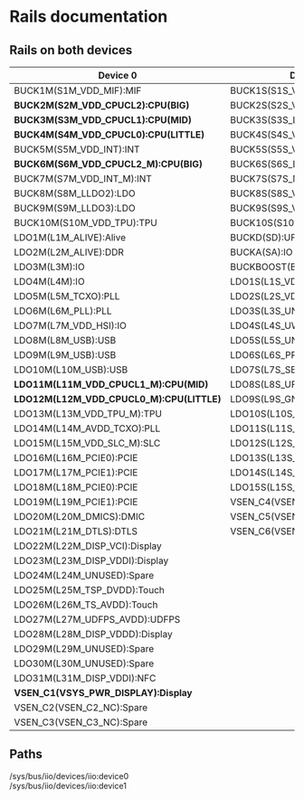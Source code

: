 # Rails documentation

## Rails on both devices


| Device 0                                  | Device 1                       |
|-------------------------------------------|--------------------------------|
| BUCK1M(S1M_VDD_MIF):MIF                   | BUCK1S(S1S_VDD_CAM):Multimedia |
| **BUCK2M(S2M_VDD_CPUCL2):CPU(BIG)**       | BUCK2S(S2S_VDD_G3D):GPU        |
| **BUCK3M(S3M_VDD_CPUCL1):CPU(MID)**       | BUCK3S(S3S_LLDO1):LDO          |
| **BUCK4M(S4M_VDD_CPUCL0):CPU(LITTLE)**    | BUCK4S(S4S_VDD2H_MEM):DDR      |
| BUCK5M(S5M_VDD_INT):INT                   | BUCK5S(S5S_VDDQ_MEM):DDR       |
| **BUCK6M(S6M_VDD_CPUCL2_M):CPU(BIG)**     | BUCK6S(S6S_LLDO4):LDO          |
| BUCK7M(S7M_VDD_INT_M):INT                 | BUCK7S(S7S_MLDO):LDO           |
| BUCK8M(S8M_LLDO2):LDO                     | BUCK8S(S8S_VDD_G3D_L2):GPU     |
| BUCK9M(S9M_LLDO3):LDO                     | BUCK9S(S9S_VDD_AOC):AOC        |
| BUCK10M(S10M_VDD_TPU):TPU                 | BUCK10S(S10S_VDD2L):DDR        |
| LDO1M(L1M_ALIVE):Alive                    | BUCKD(SD):UFS                  |
| LDO2M(L2M_ALIVE):DDR                      | BUCKA(SA):IO                   |
| LDO3M(L3M):IO                             | BUCKBOOST(BB_HLDO):LDO         |
| LDO4M(L4M):IO                             | LDO1S(L1S_VDD_G3D_M):GPU       |
| LDO5M(L5M_TCXO):PLL                       | LDO2S(L2S_VDD_AOC_RET):AOC     |
| LDO6M(L6M_PLL):PLL                        | LDO3S(L3S_UNUSED):Spare        |
| LDO7M(L7M_VDD_HSI):IO                     | LDO4S(L4S_UWB):UWB             |
| LDO8M(L8M_USB):USB                        | LDO5S(L5S_UNUSED):Spare        |
| LDO9M(L9M_USB):USB                        | LDO6S(L6S_PROX):Sensors        |
| LDO10M(L10M_USB):USB                      | LDO7S(L7S_SENSORS):Sensors     |
| **LDO11M(L11M_VDD_CPUCL1_M):CPU(MID)**    | LDO8S(L8S_UFS_VCCQ):UFS        |
| **LDO12M(L12M_VDD_CPUCL0_M):CPU(LITTLE)** | LDO9S(L9S_GNSS_CORE):GPS       |
| LDO13M(L13M_VDD_TPU_M):TPU                | LDO10S(L10S_GNSS_RF):GPS       |
| LDO14M(L14M_AVDD_TCXO):PLL                | LDO11S(L11S_GNSS_AUX):GPS      |
| LDO15M(L15M_VDD_SLC_M):SLC                | LDO12S(L12S_UNUSED):Spare      |
| LDO16M(L16M_PCIE0):PCIE                   | LDO13S(L13S_DPAUX):Display     |
| LDO17M(L17M_PCIE1):PCIE                   | LDO14S(L14S_UWB):UWB           |
| LDO18M(L18M_PCIE0):PCIE                   | LDO15S(L15S_UNUSED):Spare      |
| LDO19M(L19M_PCIE1):PCIE                   | VSEN_C4(VSEN_C4_NC):Spare      |
| LDO20M(L20M_DMICS):DMIC                   | VSEN_C5(VSEN_C5_NC):Spare      |
| LDO21M(L21M_DTLS):DTLS                    | VSEN_C6(VSEN_C6_NC):Spare      |
| LDO22M(L22M_DISP_VCI):Display             |                                |
| LDO23M(L23M_DISP_VDDI):Display            |                                |
| LDO24M(L24M_UNUSED):Spare                 |                                |
| LDO25M(L25M_TSP_DVDD):Touch               |                                |
| LDO26M(L26M_TS_AVDD):Touch                |                                |
| LDO27M(L27M_UDFPS_AVDD):UDFPS             |                                |
| LDO28M(L28M_DISP_VDDD):Display            |                                |
| LDO29M(L29M_UNUSED):Spare                 |                                |
| LDO30M(L30M_UNUSED):Spare                 |                                |
| LDO31M(L31M_DISP_VDDI):NFC                |                                |
| **VSEN_C1(VSYS_PWR_DISPLAY):Display**     |                                |
| VSEN_C2(VSEN_C2_NC):Spare                 |                                |
| VSEN_C3(VSEN_C3_NC):Spare                 |                                |


## Paths

/sys/bus/iio/devices/iio:device0\
/sys/bus/iio/devices/iio:device1




